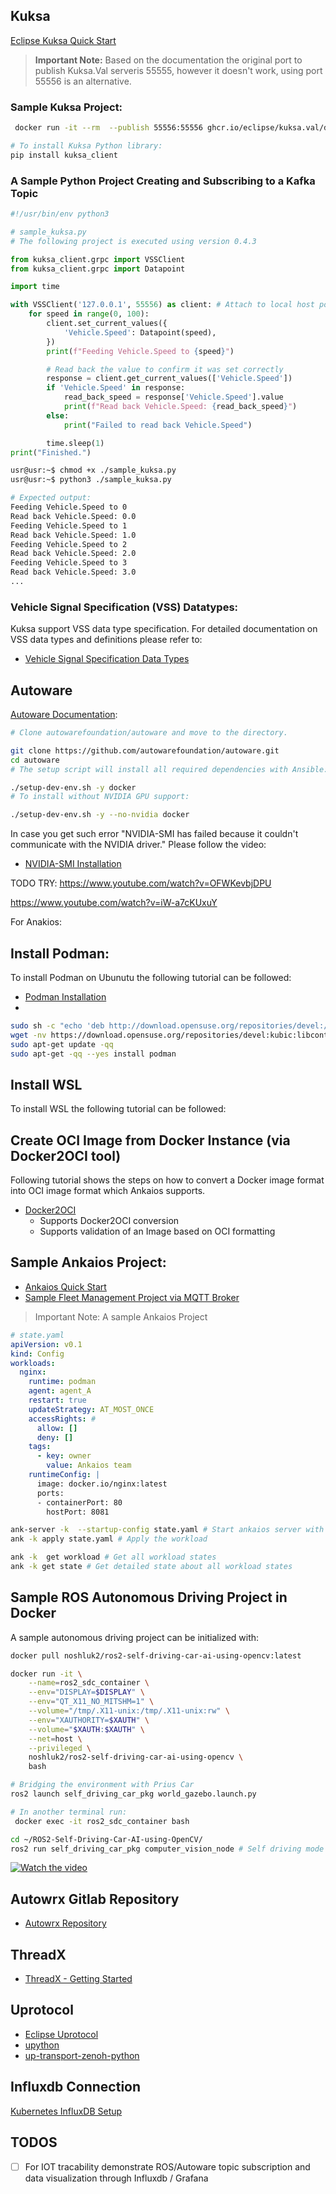 
## Kuksa 

[Eclipse Kuksa Quick Start](https://eclipse-kuksa.github.io/kuksa-website/quickstart/)

> **Important Note:** Based on the documentation the original port to publish Kuksa.Val serveris 55555, however it doesn't work, using port 55556 is an alternative.

### Sample Kuksa Project:
```bash
 docker run -it --rm  --publish 55556:55556 ghcr.io/eclipse/kuksa.val/databroker:master  --port 55556 --insecure
```

```bash
# To install Kuksa Python library:
pip install kuksa_client 
```

### A Sample Python Project Creating and Subscribing to a Kafka Topic

```python
#!/usr/bin/env python3

# sample_kuksa.py
# The following project is executed using version 0.4.3

from kuksa_client.grpc import VSSClient
from kuksa_client.grpc import Datapoint

import time

with VSSClient('127.0.0.1', 55556) as client: # Attach to local host port 55556 to listen kuksa.val server
    for speed in range(0, 100):
        client.set_current_values({
            'Vehicle.Speed': Datapoint(speed),
        })
        print(f"Feeding Vehicle.Speed to {speed}")

        # Read back the value to confirm it was set correctly
        response = client.get_current_values(['Vehicle.Speed'])
        if 'Vehicle.Speed' in response:
            read_back_speed = response['Vehicle.Speed'].value
            print(f"Read back Vehicle.Speed: {read_back_speed}")
        else:
            print("Failed to read back Vehicle.Speed")

        time.sleep(1)
print("Finished.")

```

```bash
usr@usr:~$ chmod +x ./sample_kuksa.py
usr@usr:~$ python3 ./sample_kuksa.py

# Expected output:
Feeding Vehicle.Speed to 0
Read back Vehicle.Speed: 0.0
Feeding Vehicle.Speed to 1
Read back Vehicle.Speed: 1.0
Feeding Vehicle.Speed to 2
Read back Vehicle.Speed: 2.0
Feeding Vehicle.Speed to 3
Read back Vehicle.Speed: 3.0
...
```

###  Vehicle Signal Specification (VSS) Datatypes:
Kuksa support VSS data type specification. For detailed documentation on VSS data types and definitions please refer to:

- [Vehicle Signal Specification Data Types](https://covesa.github.io/vehicle_signal_specification/rule_set/data_entry/data_types/)

## Autoware 

[Autoware Documentation](https://autowarefoundation.github.io/autoware-documentation/main/installation/autoware/docker-installation/):




```bash
# Clone autowarefoundation/autoware and move to the directory.

git clone https://github.com/autowarefoundation/autoware.git
cd autoware
# The setup script will install all required dependencies with Ansible:

./setup-dev-env.sh -y docker
# To install without NVIDIA GPU support:

./setup-dev-env.sh -y --no-nvidia docker

```



In case you get such error "NVIDIA-SMI has failed because it couldn't communicate with the NVIDIA driver." Please follow the video:

- [NVIDIA-SMI Installation](https://www.youtube.com/watch?v=bhPCjPdqDEM)



TODO TRY: https://www.youtube.com/watch?v=OFWKevbjDPU

https://www.youtube.com/watch?v=iW-a7cKUxuY


For Anakios:

## Install Podman: 

To install Podman on Ubunutu the following tutorial can be followed:
- [Podman Installation](https://docs.vultr.com/how-to-install-podman-on-ubuntu-24-04)
- 
```bash
sudo sh -c "echo 'deb http://download.opensuse.org/repositories/devel:/kubic:/libcontainers:/stable/xUbuntu_${VERSION_ID}/ /' > /etc/apt/sources.list.d/devel:kubic:libcontainers:stable.list"
wget -nv https://download.opensuse.org/repositories/devel:kubic:libcontainers:stable/xUbuntu_${VERSION_ID}/Release.key -O- | sudo apt-key add -
sudo apt-get update -qq
sudo apt-get -qq --yes install podman
```


## Install WSL 
To install WSL the following tutorial can be followed:



## Create OCI Image from Docker Instance (via Docker2OCI tool)

Following tutorial shows the steps on how to convert a Docker image format into OCI image format which Ankaios supports.

- [Docker2OCI](https://github.com/coolljt0725/docker2oci)
  -  Supports Docker2OCI conversion
  -  Supports validation of an Image based on OCI formatting

## Sample Ankaios Project:
- [Ankaios Quick Start](https://eclipse-ankaios.github.io/ankaios/0.1/usage/quickstart/)
- [Sample Fleet Management Project via MQTT Broker](https://eclipse-ankaios.github.io/ankaios/0.5/usage/tutorial-fleet-management/)
> Important Note: A sample Ankaios Project 

```yaml
# state.yaml
apiVersion: v0.1
kind: Config
workloads:
  nginx:
    runtime: podman
    agent: agent_A
    restart: true
    updateStrategy: AT_MOST_ONCE
    accessRights: #
      allow: []
      deny: []
    tags:
      - key: owner
        value: Ankaios team
    runtimeConfig: |
      image: docker.io/nginx:latest
      ports:
      - containerPort: 80
        hostPort: 8081
```

```bash
ank-server -k  --startup-config state.yaml # Start ankaios server with  provided configuration
ank -k apply state.yaml # Apply the workload

ank -k  get workload # Get all workload states
ank -k get state # Get detailed state about all workload states
```


## Sample ROS Autonomous Driving Project in Docker

A sample autonomous driving project can be initialized with:

```bash
docker pull noshluk2/ros2-self-driving-car-ai-using-opencv:latest

docker run -it \
    --name=ros2_sdc_container \
    --env="DISPLAY=$DISPLAY" \
    --env="QT_X11_NO_MITSHM=1" \
    --volume="/tmp/.X11-unix:/tmp/.X11-unix:rw" \
    --env="XAUTHORITY=$XAUTH" \
    --volume="$XAUTH:$XAUTH" \
    --net=host \
    --privileged \
    noshluk2/ros2-self-driving-car-ai-using-opencv \
    bash

# Bridging the environment with Prius Car
ros2 launch self_driving_car_pkg world_gazebo.launch.py

# In another terminal run:
 docker exec -it ros2_sdc_container bash

cd ~/ROS2-Self-Driving-Car-AI-using-OpenCV/
ros2 run self_driving_car_pkg computer_vision_node # Self driving mode
```

[![Watch the video](./AutonomousDriving.png)](./AutonomousDriving.mp4)

## Autowrx Gitlab Repository
- [Autowrx Repository](https://gitlab.eclipse.org/eclipse/autowrx)
## ThreadX
- [ThreadX - Getting Started](https://github.com/eclipse-threadx/getting-started)
## Uprotocol
- [Eclipse Uprotocol](https://github.com/eclipse-uprotocol)
- [upython](https://github.com/eclipse-uprotocol/up-python)
- [up-transport-zenoh-python](https://github.com/eclipse-uprotocol/up-transport-zenoh-python)
## Influxdb Connection

[Kubernetes InfluxDB Setup](https://medium.com/starschema-blog/monitor-your-infrastructure-with-influxdb-and-grafana-on-kubernetes-a299a0afe3d2)

## TODOS
- [ ] For IOT tracability demonstrate ROS/Autoware topic subscription and data visualization through Influxdb / Grafana 
